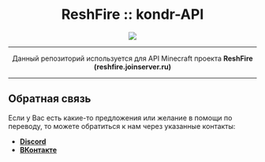 <div align="center">

 # ReshFire :: kondr-API

 <a href="https://gitlab.com/itzstonlex/plazmix-translations/-/blob/60a6c3ff3615a7fcded2b1353d8ae867c02c21da/LICENSE">
   <img src="https://img.shields.io/github/license/whilein/nmslib">
 </a>

 ***
Данный репозиторий используется для API Minecraft проекта **ReshFire (reshfire.joinserver.ru)**
</div>

---
## Обратная связь
Если у Вас есть какие-то предложения или желание в помощи по переводу, 
то можете обратиться к нам через указанные контакты:

* **[Discord](https://discord.com)**
* **[ВКонтакте](https://vk.me/reshfire)**
